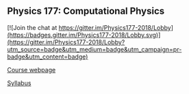 ## Physics 177: Computational Physics

[![Join the chat at https://gitter.im/Physics177-2018/Lobby](https://badges.gitter.im/Physics177-2018/Lobby.svg)](https://gitter.im/Physics177-2018/Lobby?utm_source=badge&utm_medium=badge&utm_campaign=pr-badge&utm_content=badge)

[Course webpage](https://tanedo.github.io/Physics177-2018/)

[Syllabus](https://github.com/Tanedo/Physics177-2018/blob/master/Syllabus/P177_S2018_Syllabus.pdf)
